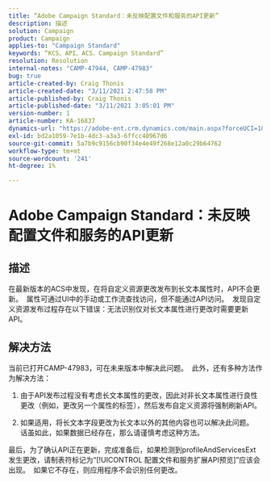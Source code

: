 ```yaml
---
title: “Adobe Campaign Standard：未反映配置文件和服务的API更新”
description: 描述
solution: Campaign
product: Campaign
applies-to: "Campaign Standard"
keywords: “KCS、API、ACS、Campaign Standard”
resolution: Resolution
internal-notes: "CAMP-47944, CAMP-47983"
bug: true
article-created-by: Craig Thonis
article-created-date: "3/11/2021 2:47:58 PM"
article-published-by: Craig Thonis
article-published-date: "3/11/2021 3:05:01 PM"
version-number: 1
article-number: KA-16837
dynamics-url: "https://adobe-ent.crm.dynamics.com/main.aspx?forceUCI=1&pagetype=entityrecord&etn=knowledgearticle&id=9e584fc3-7882-eb11-a812-000d3a3b2c6b"
exl-id: bd2a1059-7e1b-4dc3-a3a3-6ffcc40967d6
source-git-commit: 5a7b9c9156cb90f34e4e49f268e12a0c29b64762
workflow-type: tm+mt
source-wordcount: '241'
ht-degree: 1%

---
```


# Adobe Campaign Standard：未反映配置文件和服务的API更新

## 描述


在最新版本的ACS中发现，在将自定义资源更改发布到长文本属性时，API不会更新。  属性可通过UI中的手动或工作流查找访问，但不能通过API访问。  发现自定义资源发布过程存在以下错误：无法识别仅对长文本属性进行更改时需要更新API。


## 解决方法


当前已打开CAMP-47983，可在未来版本中解决此问题。  此外，还有多种方法作为解决方法：

1) 由于API发布过程没有考虑长文本属性的更改，因此对非长文本属性进行良性更改（例如，更改另一个属性的标签），然后发布自定义资源将强制刷新API。

2) 如果适用，将长文本字段更改为长文本以外的其他内容也可以解决此问题。  话虽如此，如果数据已经存在，那么请谨慎考虑这种方法。



最后，为了确认API正在更新，完成准备后，如果检测到profileAndServicesExt发生更改，请制表符标记为“[!UICONTROL 配置文件和服务扩展API预览]”应该会出现。  如果它不存在，则应用程序不会识别任何更改。
